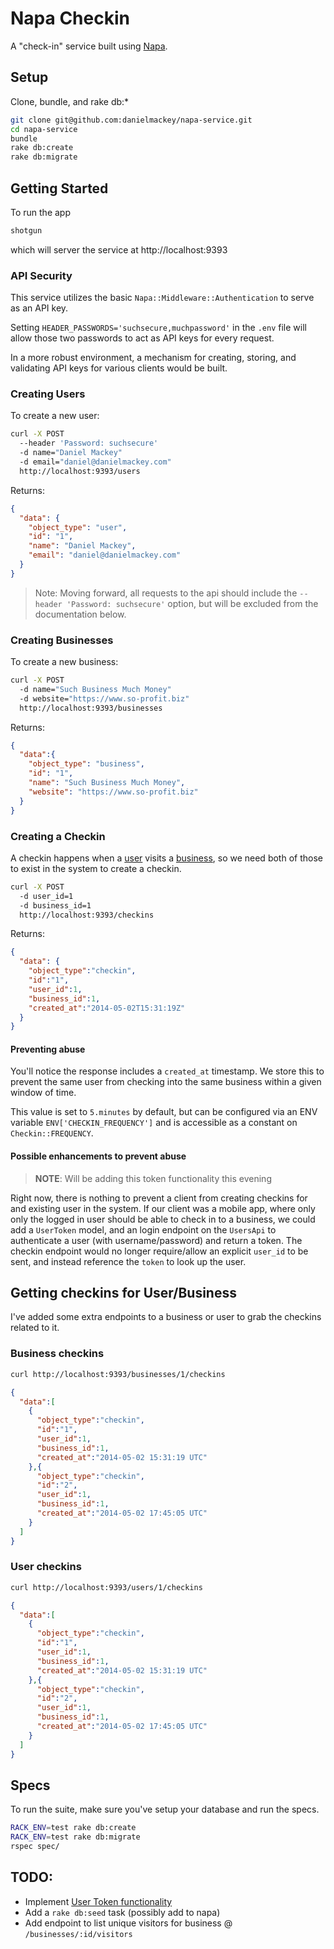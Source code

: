 # Napa Checkin

A "check-in" service built using [Napa](https://github.com/bellycard/napa).

## Setup

Clone, bundle, and rake db:*

```sh
git clone git@github.com:danielmackey/napa-service.git
cd napa-service
bundle
rake db:create
rake db:migrate
```


## Getting Started

To run the app
```sh
shotgun
```
which will server the service at http://localhost:9393

### API Security

This service utilizes the basic `Napa::Middleware::Authentication` to serve as an API key.

Setting `HEADER_PASSWORDS='suchsecure,muchpassword'` in the `.env` file will allow those two passwords to act as API keys for every request.

In a more robust environment, a mechanism for creating, storing, and validating API keys for various clients would be built.

### Creating Users

To create a new user:

```sh
curl -X POST
  --header 'Password: suchsecure'
  -d name="Daniel Mackey"
  -d email="daniel@danielmackey.com"
  http://localhost:9393/users
```

Returns:

```json
{
  "data": {
    "object_type": "user",
    "id": "1",
    "name": "Daniel Mackey",
    "email": "daniel@danielmackey.com"
  }
}
```

> Note: Moving forward, all requests to the api should include the
`--header 'Password: suchsecure'` option, but will be excluded from
the documentation below.

### Creating Businesses

To create a new business:

```sh
curl -X POST
  -d name="Such Business Much Money"
  -d website="https://www.so-profit.biz"
  http://localhost:9393/businesses
```

Returns:
```json
{
  "data":{
    "object_type": "business",
    "id": "1",
    "name": "Such Business Much Money",
    "website": "https://www.so-profit.biz"
  }
}
```


### Creating a Checkin

A checkin happens when a [user](#creating-users) visits a
[business](#creating-businesses), so we need both of those to
exist in the system to create a checkin.

```sh
curl -X POST
  -d user_id=1
  -d business_id=1
  http://localhost:9393/checkins
```

Returns:
```json
{
  "data": {
    "object_type":"checkin",
    "id":"1",
    "user_id":1,
    "business_id":1,
    "created_at":"2014-05-02T15:31:19Z"
  }
}
```

#### Preventing abuse
You'll notice the response includes a `created_at` timestamp.
We store this to prevent the same user from checking into the same
business within a given window of time.

This value is set to `5.minutes` by default, but can be configured via
an ENV variable `ENV['CHECKIN_FREQUENCY']` and is accessible as a constant
on `Checkin::FREQUENCY`.

#### Possible enhancements to prevent abuse

> **NOTE**: Will be adding this token functionality this evening

Right now, there is nothing to prevent a client from creating checkins for
and existing user in the system. If our client was a mobile app, where only
only the logged in user should be able to check in to a business, we could
add a `UserToken` model, and an login endpoint on the `UsersApi` to authenticate
a user (with username/password) and return a token. The checkin endpoint would no
longer require/allow an explicit `user_id` to be sent, and instead reference the `token`
to look up the user.



## Getting checkins for User/Business

I've added some extra endpoints to a business or user to grab the checkins related to it.

### Business checkins
```sh
curl http://localhost:9393/businesses/1/checkins
```

```json
{
  "data":[
    {
      "object_type":"checkin",
      "id":"1",
      "user_id":1,
      "business_id":1,
      "created_at":"2014-05-02 15:31:19 UTC"
    },{
      "object_type":"checkin",
      "id":"2",
      "user_id":1,
      "business_id":1,
      "created_at":"2014-05-02 17:45:05 UTC"
    }
  ]
}
```

### User checkins
```sh
curl http://localhost:9393/users/1/checkins
```

```json
{
  "data":[
    {
      "object_type":"checkin",
      "id":"1",
      "user_id":1,
      "business_id":1,
      "created_at":"2014-05-02 15:31:19 UTC"
    },{
      "object_type":"checkin",
      "id":"2",
      "user_id":1,
      "business_id":1,
      "created_at":"2014-05-02 17:45:05 UTC"
    }
  ]
}
```


## Specs

To run the suite, make sure you've setup your database and run the specs.

```sh
RACK_ENV=test rake db:create
RACK_ENV=test rake db:migrate
rspec spec/
```

## TODO:
- Implement [User Token functionality](#possible-enhancements-to-prevent-abuse)
- Add a `rake db:seed` task (possibly add to napa)
- Add endpoint to list unique visitors for business @ `/businesses/:id/visitors`

